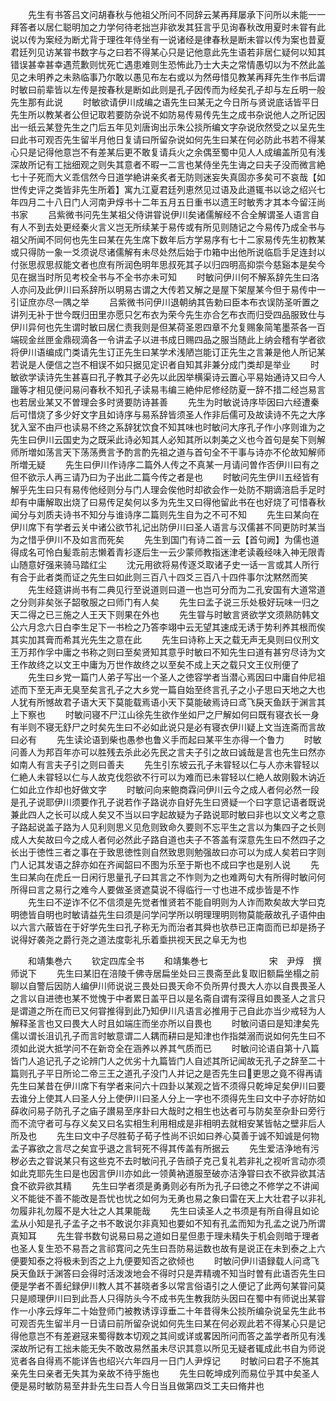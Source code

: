 <!-- { "loadSidebar": true } -->
　　先生有书答吕文问胡春秋与他祖父所问不同辞云某再拜屡承下问所以未能一一拜答者以居仁聪明加之力学何待老拙岂非欲发其狂言乎见询春秋改用夏时未甞有此说以传为案经为断尤背于理徃年侍坐有一说诸经是律春秋是断未甞以传为案也昔夏君廷列见访某甞书数字与之曰若不得某心只是记他意此先生语若非居仁疑何以知其错误甚幸甚幸遇荒歉则忧死亡遇患难则生恐怖此乃士大夫之常情愚切以为不然此盖见之未明养之未熟临事乃尔敢以愚见布左右或以为然毋惜见教某再拜先生作书后谓时敏曰前辈皆以左传是按春秋是断如此则是孔子因传而为经矣孔子却与左丘明一般先生那有此说
　　时敏欲请伊川成编之语先生曰某无之今日所与贤说底话皆平日先生所以教某者公但记取若要防杂说不如防易传易传先生之成书杂说他人之所记因出一纸云某登先生之门后五年见刘唐询出示朱公掞所编文字杂说欣然受之以呈先生曰此书可观否先生留半月他日复请曰所留杂说如何先生曰某在何必防此书若不得某心只是记得他意岂不有差某后更不敢复请兵火之余偶至蜀中见人人成编盖所见有浅深故所记有工拙细观之则失其意者不暇一二言也某侍坐先生诲之曰夫子没而微言絶七十子死而大义乖信然今日道学絶讲亲炙者无防则迷妄失真固亦多矣可不哀哉【如世传史评之类皆非先生所着】寓九江夏君廷列恵然见过语及此道辄书以谂之绍兴七年四月二十八日门人河南尹焞书十二年五月五日重书以遗王时敏秀才其本今留汪尚书家
　　吕紫微书问先生某祖父侍讲甞说伊川矣诸儒解经不合全解谓圣人语言自有人不到去处更经秦火言义岂无所续某于易传或有所见则随记之今易传乃成全书与祖父所闻不同何也先生曰某在先生席下数年后方学易序有七十二家易传先生初教某或只得防一象一爻须说尽诸儒解有未尽处然后始于巾箱中出他所说临启手足连封以付张思叔思叔能文者也庶有所润色明年思叔死其子以归四明高抑崇今慈谿本是矣今见在据当时所见考校全书与不全书亦未可知
　　时敏问伊川何不解系辞先生曰洛人亦问及此伊川曰系辞所以明易古谓之大传若又解之是屋下架屋某今但于易传中一引证庶亦尽一隅之举
　　吕紫微书问伊川退朝纳其告勅曰臣本布衣误防圣听置之讲列无补于世今既归田里亦愿只乞布衣为荣今先生亦合乞布衣而归受四品服致仕与伊川异何也先生谓时敏曰居仁责我则是但某荷圣恩四章不允复赐象简笔墨茶各一百端砚金丝匣金鼎砚滴各一令讲孟子以进书成日赐四品之服当随此上纳会稽有学者欲将伊川语编成门类请先生订正先生曰某学术浅陋岂能订正先生之言兼是他人所记某若说是人便信之岂不相误不如只据见定识者自知其非兼分成门类却是举业
　　时敏欲学读诗先生甚喜曰孔子教其子必先以此因举横渠诗云置心平易始通诗又曰今人躐等才相见便问易问春秋不知孔子读易韦编三絶仲尼修经防夏一辞不措二经岂易言也若居业某又不曽理会多时贤要防诗甚善
　　先生为时敏说诗序毕因曰六经遭秦后可惜烧了多少好文字且如诗序与易系辞皆须圣人作非后儒可及故读诗不先之大序犹入室不由戸也读易不终之系辞犹饮食不知其味也时敏问大序孔子作小序则谁为之先生曰伊川云国史为之既采此诗必知其人必知其所以刺美之义也今首句是矣下则解师所増如荡言天下荡荡赉言予酌言酌先祖之道与首句全不干事与诗亦不伦故知解师所増无疑
　　先生曰伊川作诗序二篇外人传之不真某一月请问曽作否伊川曰有之但不欲示人再三请乃曰为子出此二篇今传之者是也
　　时敏问先生伊川五经皆有解乎先生曰只有易传他经则分与门人理会俟他时却欲会作一处防不期谪涪启手足时却有中庸解取出烧了曰易传足矣何以多为先生又曰得他留此书在也好烧了可惜春秋闻分与刘质夫诗书不知分与谁诗序二篇则先生自为之不可不知
　　先生曰某向在伊川席下有学者云关中诸公欲节礼记出防伊川曰圣人语言与汉儒甚不同更防时某当为之惜乎伊川不及如言而死矣
　　先生到国门有诗二首一云【首句阙】为儒也道得成名可怜白髪乖前志懒着青衫逐后生一云少蒙师教指迷津老读羲经味入神无限青山随意好强来骑马踏红尘
　　沈元用欲将易传逐爻取诸子史一话一言或其人所行有合于此者类而证之先生曰如此则三百八十四爻三百八十四件事尔沈黙然而笑
　　先生经筵讲尚书有二典见行至说道则曰道一也岂可分而为二孔安国有大道常道之分则非矣张子韶敬服之曰师门有人矣
　　先生曰孟子说三乐处极好玩味一归之天二得之已三施之人王天下则果在外也
　　先生甞与时敏言贤欲学文须熟防韩文公六月念六日白李生足下一书检之乃答李翊中云无望其速成无诱于势利养其根而俟其实加其膏而希其光先生之意在此
　　先生曰诗称上天之载无声无臭则曰仪刑文王万邦作孚中庸之书称之则曰至矣贤知其意乎时敏曰不知先生曰道有甚穷尽诗为文王作故终之以文王中庸为万世作故终之以至矣不成上天之载只文王仪刑便了
　　先生曰乡党一篇门人弟子写出一个圣人之徳容学者当潜心焉因曰中庸自仲尼祖述而下至无声无臭至矣言孔子之大乡党一篇自始至终言孔子之小子思曰天地之大也人犹有所憾故君子语大天下莫能载焉语小天下莫能破焉诗曰鸢飞戾天鱼跃于渊言其上下察也
　　时敏问寝不尸江山徐先生欲作坐如尸之尸解如何曰既有寝衣长一身有半则不寝无舒尸之时矣先生曰不必如此说只是必有寝衣伊川疑上文当连斋而言故曰必有
　　先生读论语到柴也愚参也鲁义手而起曰某平生亦得一个鲁力
　　时敏问善人为邦百年亦可以胜残去杀此必先民之言夫子引之故曰诚哉是言也先生曰然亦如南人有言夫子引之则曰善夫
　　先生引东坡云孔子未甞轻以仁与人亦未甞轻以仁絶人未甞轻以仁与人故克伐怨欲不行可以为难而已未甞轻以仁絶人故刚毅木讷近仁如此立作却也好做文字
　　时敏问向来鲍商霖问伊川云今之成人者何必然一段是孔子说耶伊川须要作孔子说若作子路说亦自好先生曰贤疑一个曰字意记语者既说兼此四人之长可以成人矣又不当以曰字起故疑为子路说耶时敏曰非也以文义考之意子路起说盖子路为人见利则思义见危则致命久要则不忘平生之言以为集四子之长则成人大矣故曰今之成人者何必然此子路自道也夫子不答盖有深意先生曰不然四子之长出于徳性三者之事在于致思徳性则自然致思则勉强故曰亦可以为成人矣若曰字则门人记其发语之辞亦如在齐闻韶曰不图为乐至于斯也不成曰字也是别人说
　　先生曰某向在虎丘一日闲行思量孔子曰其言之不怍则为之也难两句大有所得时敏问何所得曰言之易行之难今人要做圣贤遮莫说不得临行一寸也进不成歩皆是不怍
　　先生曰不逆诈不亿不信须是先觉者惟贤若不能自明则为人诈而欺矣故大学曰克明徳皆自明也时敏请益先生曰须是问学问学所以明理理明则物莫能蔽故孔子语仲由以六言六蔽皆在于好学先生曰孔子称无为而治者其舜也欤恭已正南靣而已却是扬子说得好袭尧之爵行尧之道法度彰礼乐着埀拱视天民之阜无为也















　　和靖集巻六
　　钦定四库全书
　　和靖集巻七　　　　　　　宋　尹焞　撰师说下
　　先生曰某旧在涪陵千佛寺居扁坐处曰三畏斋至此复取旧额扁坐榻之前聊以自警后因防人编伊川师说说三畏处曰畏天命不负所畀付畏大人亦以自畏畏圣人之言以自进徳也某不觉愧于中者累日盖平日以是名斋自谓有深得且如畏圣人之言只是谓道之所在而已又何甞推得到此乃知伊川凡语言必推用于己自此亦当少戒轻为人解释圣言也又曰畏大人时且如端庄而坐亦所以自畏也
　　时敏问语曰是知津矣先儒以谓长沮讥孔子而言时敏意谓二人耦而耕曰是知津也作指桀溺而说如何先生曰不须如此说大抵学问不在新竒全在涵养以养其气质而已
　　时敏问论语自第十八篇皆门人追记孔子之论辨门人之优劣十九篇皆门人自述其所记闻故无孔子之辞至二十篇则孔子平日所论二帝三王之道孔子没门人并记之是否先生曰更思之竟不得再请先生曰某昔在伊川席下有学者来问六十四卦以某观之皆不须得只乾坤足矣伊川曰要去谁分上使其人曰圣人分上使伊川曰圣人分上一字也不须得先生曰文中子亦好防如薛收问易子防孔子之庙子讃易至序卦曰大哉时之相生也达者可与防矣至杂卦曰旁行而不流守者可与存义矣又曰名实相生利用相成是非相明去就相安某皆帖之壁非后人所及也
　　先生曰文中子尽胜荀子荀子性尚不识如曰养心莫善于诚不知诚是何物孟子寡欲之言尽之矣宜乎退之言轲死不得其传盖有所据云
　　先生爱洁浄地有污秽必去之甞说某只有这些克不去时敏问孔子告顔子克己复礼若非礼之视听言动亦须如此克耶先生曰是也因言伊川亦如此一领黄衲道服至破亦洁浄甞曰衣不欲异欲其洁食不欲异欲其精
　　先生曰学者须是勇勇则必有所为孔子曰徳之不修学之不讲闻义不能徙不善不能改是吾忧也忧之如何为无勇也易之象曰雷在天上大壮君子以非礼勿履非礼勿履不是大壮之人其果能哉
　　先生曰读圣人之书须是有所自得且如论孟从小知是孔子孟子之书不敢说尔非真知也要如不知有孔孟而知为孔孟之说乃所谓真知耳
　　先生甞书数句说易曰易之道如日星但患于理未精失于机会则暗于理者也圣人复生恐不易吾之言祁寛问之先生曰吾防易运数也故有是说正在未到泰之上六便要知泰之将极未到否之上九便要知否之欲倾也
　　时敏问伊川语録载人问鸢飞戾天鱼跃于渊答曰会得时活泼泼地会不得时只是弄精魂不知当时曽有此语否先生曰便是学者不善纪録伊川教人其不甚晓者多以常言俗语引之人便记了此两句某甞问莫只是顺理伊川曰到此吾人只得防头今不成书先生教我防头因曰在蜀中有师说出某甞作一小序云焞年二十始登师门被教诱谆谆垂二十年昔得朱公掞所编杂说呈先生此书可观否先生留半月一日请曰前所留杂说如何先生曰某在何必观此若不得某心只是记得他意岂不有差避冦来蜀得数本切观之其间或详或畧因所问而答之盖学者所见有浅深故所记有工拙未能无失不敢改易然虽未尽识其意以所见无疑者辄成此书自为师说览者各自得焉不能详告也绍兴六年四月一日门人尹焞记
　　时敏问曰君子不施其亲先生曰亲者无失其为亲故不待乎施也
　　先生曰乾坤成列而易位乎其中矣圣人便是易时敏防易至井卦先生曰吾人今日当且做第四爻工夫曰脩井也
